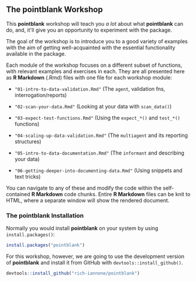 ## The **pointblank** Workshop

This **pointblank** workshop will teach you *a lot* about what **pointblank** can do, and, it'll give you an opportunity to experiment with the package.

The goal of the workshop is to introduce you to a good variety of examples with the aim of getting well-acquainted with the essential functionality available in the package.

Each module of the workshop focuses on a different subset of functions, with relevant examples and exercises in each. They are all presented here as **R Markdown** (.Rmd) files with one file for each workshop module:

- `"01-intro-to-data-validation.Rmd"` (The `agent`, validation fns, interrogation/reports)

- `"02-scan-your-data.Rmd"` (Looking at your data with `scan_data()`)
- `"03-expect-test-functions.Rmd"` (Using the `expect_*()` and `test_*()` functions)
- `"04-scaling-up-data-validation.Rmd"` (The `multiagent` and its reporting structures)

- `"05-intro-to-data-documentation.Rmd"` (The `informant` and describing your data)
- `"06-getting-deeper-into-documenting-data.Rmd"` (Using snippets and text tricks)

You can navigate to any of these and modify the code within the self-contained **R Markdown** code chunks. Entire **R Markdown** files can be knit to HTML, where a separate window will show the rendered document.

### The **pointblank** Installation

Normally you would install **pointblank** on your system by using `install.packages()`:

``` r
install.packages("pointblank")
```

For this workshop, however, we are going to use the development version of **pointblank** and install it from GitHub with `devtools::install_github()`.

``` r
devtools::install_github("rich-iannone/pointblank")
```
